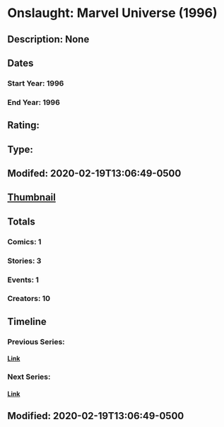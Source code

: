 # Onslaught: Marvel Universe (1996)
## Description: None
## Dates
### Start Year: 1996
### End Year: 1996
## Rating: 
## Type: 
## Modifed: 2020-02-19T13:06:49-0500
## [Thumbnail](http://i.annihil.us/u/prod/marvel/i/mg/b/40/image_not_available.jpg)
## Totals
### Comics: 1
### Stories: 3
### Events: 1
### Creators: 10
## Timeline
### Previous Series: 
#### [Link]()
### Next Series: 
#### [Link]()
## Modified: 2020-02-19T13:06:49-0500